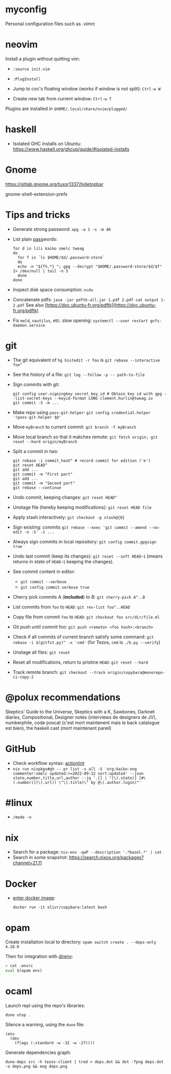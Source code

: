 # myconfig

Personal configuration files such as .vimrc

# neovim

Install a plugin without quitting vim:

* `:source init.vim`
* `:PlugInstall`

* Jump to coc's floating window (works if window is not split): `Ctrl-w W`
* Create new tab from current window: `Ctrl-w T`

Plugins are installed in `$HOME/.local/share/nvim/plugged/`

# haskell

- Isolated GHC installs on Ubuntu:
  https://www.haskell.org/ghcup/guide/#isolated-installs

# Gnome

https://gitlab.gnome.org/tuxor1337/hidetopbar

gnome-shell-extension-prefs

# Tips and tricks

* Generate strong password: `apg -a 1 -s -m 48`
* List plain [pass](https://www.passwordstore.org/)words:

  ```
  for d in lili kaiko smelc tweag
  do
    for f in `ls $HOME/$d/.password-store`
    do
    echo -n "${f%.*} "; gpg --decrypt "$HOME/.password-store/$d/$f" 2> /dev/null | tail -n 3
    done
  done
  ```
* Inspect disk space consumption: `ncdu`
* Concatenate pdfs: `java -jar pdftk-all.jar 1.pdf 2.pdf cat output 1-2.pdf`
  See also [https://doc.ubuntu-fr.org/pdftk](https://doc.ubuntu-fr.org/pdftk)
* Fix `meld`, `nautilus`, etc. slow opening: `systemctl --user restart gvfs-daemon.service`

# git

* The git equivalent of `hg histedit -r foo` is `git rebase --interactive foo^`
* See the history of a file: `git log --follow -p -- path-to-file`
* Sign commits with git:
  ```
  git config user.signingkey secret_key_id # Obtain key id with gpg --list-secret-keys --keyid-format LONG clement.hurlin@tweag.io
  git commit -S -m ...
  ```
* Make repo using `pass-git-helper`: `git config credential.helper '!pass-git-helper $@'`
* Move `myBranch` to current commit: `git branch -f myBranch`
* Move local branch so that it matches remote: `git fetch origin; git reset --hard origin/myBranch`
* Split a commit in two:

  ```
  git rebase -i commit_hash^ # record commit for edition ('e')
  git reset HEAD^
  git add ...
  git commit -m "First part"
  git add ...
  git commit -m "Second part"
  git rebase --continue
  ```
* Undo commit, keeping changes: `git reset HEAD^`
* Unstage file (hereby keeping modifications): `git reset HEAD file`
* Apply stash interactively: `git checkout -p stash@{0}`
* Sign existing: commits `git rebase --exec 'git commit --amend --no-edit -n -S' -i ...`
* Always sign commits in local repository: `git config commit.gpgsign true`
* Undo last commit (keep its changes): `git reset --soft HEAD~1` (means returns in state of `HEAD~1` keeping the changes).
* See commit content in editor:
    * `git commit --verbose`
    * `git config commit.verbose true`
* Cherry pick commits A (**included**) to B: `git cherry-pick A^..B`
* List commits from `foo` to `HEAD`: `git rev-list foo^..HEAD`
* Copy file from commit `foo` to `HEAD`: `git checkout foo src/dir/file.ml`
* Git push until commit foo: `git push <remote> <foo hash>:<branch>`
* Check if all commits of current branch satisfy some command: `git rebase -i $(gitfst.py)^ -x 'cmd'` (for Tezos, `cmd` is `./b.py --verify`)
* Unstage all files: `git reset`
* Reset all modifications, return to pristine `HEAD`: `git reset --hard`
* Track remote branch: `git checkout --track origin/copybara@monorepo-ci-copy-2`

# @polux recommendations

Skeptics' Guide to the Universe, Skeptics with a K, Sawbones, Darknet diaries, Compositional, Designer notes (interviews de designers de JV), numberphile, code poscat (c'est mort maintenent mais le back catalogue est bien), the haskell cast (mort maintenant pareil)

# GitHub

- Check workflow syntax: [actionlint](https://golangexample.com/a-static-checker-for-github-actions-workflow-files/)
- `nix run nixpkgs#gh -- pr list -s all -S 'org:kaiko-eng commenter:smelc updated:>=2022-09-12 sort:updated' --json state,number,title,url,author --jq '.[] | "[\(.state)] [#\(.number)](\(.url)) \"\(.title)\" by @\(.author.login)"'`

# #linux

- `/mode -n`

# nix

- Search for a package: `nix-env -qaP --description '.*bazel.*' | cat`
- Search in some snapshot: https://search.nixos.org/packages?channel=21.11

# Docker

- [enter docker image](https://www.freecodecamp.org/news/docker-exec-how-to-run-a-command-inside-a-docker-image-or-container/):
  ```
  docker run -it olivr/copybara:latest bash
  ```

# opam

Create installation local to directory: `opam switch create . --deps-only 4.10.0`

Then for integration with [direnv](https://direnv.net/):

``` bash
> cat .envrc
eval $(opam env)
```

# ocaml

Launch repl using the repo's libraries:

```
dune utop .
```

Silence a warning, using the `dune` file:

```
(env
  (dev
    (flags (:standard -w -32 -w -27))))
```

Generate dependencies graph:

```
dune-deps src -h tezos-client | tred > deps.dot && dot -Tpng deps.dot -o deps.png && eog deps.png
```
